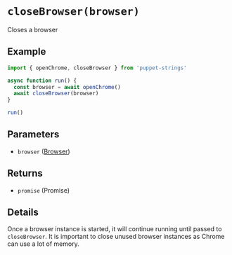 # `closeBrowser(browser)`
Closes a browser

## Example
```js
import { openChrome, closeBrowser } from 'puppet-strings'

async function run() {
  const browser = await openChrome()
  await closeBrowser(browser)
}

run()
```

## Parameters
* `browser` ([Browser](../../interface#browser-object))

## Returns
* `promise` (Promise<void>)

## Details
Once a browser instance is started, it will continue running until passed to
`closeBrowser`. It is important to close unused browser instances as Chrome can
use a lot of memory.
